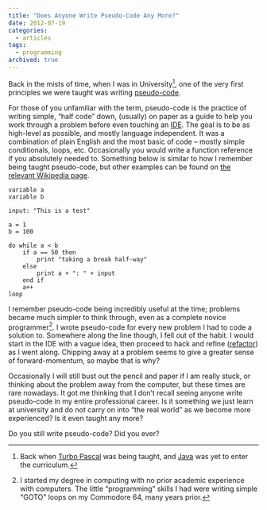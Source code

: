 ```yaml
---
title: "Does Anyone Write Pseudo-Code Any More?"
date: 2012-07-19
categories:
  - articles
tags:
  - programming
archived: true
---
```


Back in the mists of time, when I was in University[^1], one of the very first principles we were taught was writing [pseudo-code][pc].

For those of you unfamiliar with the term, pseudo-code is the practice of writing simple, “half code” down, (usually) on paper as a guide to help you work through a problem before even touching an [IDE](http://en.wikipedia.org/wiki/Integrated_development_environment). The goal is to be as high-level as possible, and mostly language independent. It was a combination of plain English and the most basic of code – mostly simple conditionals, loops, etc. Occasionally you would write a function reference if you absolutely needed to. Something below is similar to how I remember being taught pseudo-code, but other examples can be found on [the relevant Wikipedia page][pc].

```text
variable a
variable b
 
input: "This is a test"
 
a = 1
b = 100
 
do while a < b
    if a == 50 then
        print "taking a break half-way"
    else
        print a + ": " + input
    end if
    a++
loop
```

I remember pseudo-code being incredibly useful at the time; problems became much simpler to think through, even as a complete novice programmer[^2]. I wrote pseudo-code for every new problem I had to code a solution to. Somewhere along the line though, I fell out of the habit. I would start in the IDE with a vague idea, then proceed to hack and refine ([refactor](http://en.wikipedia.org/wiki/Code_refactoring)) as I went along. Chipping away at a problem seems to give a greater sense of forward-momentum, so maybe that is why?

Occasionally I will still bust out the pencil and paper if I am really stuck, or thinking about the problem away from the computer, but these times are rare nowadays. It got me thinking that I don’t recall seeing anyone write pseudo-code in my entire professional career. Is it something we just learn at university and do not carry on into “the real world” as we become more experienced? Is it even taught any more?

Do you still write pseudo-code? Did you ever?

[pc]: http://en.wikipedia.org/wiki/Pseudocode

[^1]: Back when [Turbo Pascal](http://en.wikipedia.org/wiki/Turbo_Pascal) was being taught, and [Java](http://en.wikipedia.org/wiki/Java_%28programming_language%29) was yet to enter the curriculum.
[^2]: I started my degree in computing with no prior academic experience with computers.  The little “programming” skills I had were writing simple “GOTO” loops on my Commodore 64, many years prior.